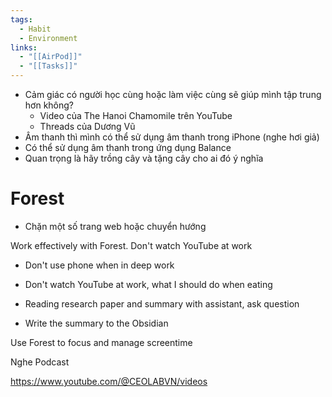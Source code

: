 ```yaml
---
tags:
  - Habit
  - Environment
links:
  - "[[AirPod]]"
  - "[[Tasks]]"
---
```

- Cảm giác có người học cùng hoặc làm việc cùng sẽ giúp mình tập trung hơn không?
	- Video của The Hanoi Chamomile trên YouTube
	- Threads của Dương Vũ
- Âm thanh thì mình có thể sử dụng âm thanh trong iPhone (nghe hơi giả)
- Có thể sử dụng âm thanh trong ứng dụng Balance
- Quan trọng là hãy trồng cây và tặng cây cho ai đó ý nghĩa

# Forest

- Chặn một số trang web hoặc chuyển hướng

Work effectively with Forest. Don't watch YouTube at work

- Don't use phone when in deep work
- Don't watch YouTube at work, what I should do when eating

- Reading research paper and summary with assistant, ask question
- Write the summary to the Obsidian

Use Forest to focus and manage screentime

Nghe Podcast

https://www.youtube.com/@CEOLABVN/videos

